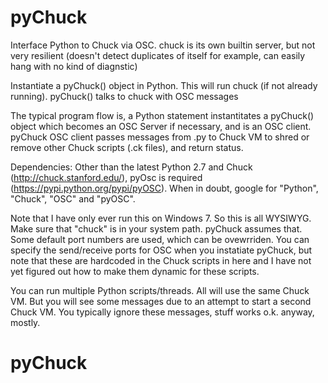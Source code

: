 # pyChuck
Interface Python to Chuck via OSC.
chuck is its own builtin server, but not very resilient (doesn't detect
duplicates of itself for example, can easily hang with no kind of diagnstic)

Instantiate a pyChuck() object in Python. This will run chuck (if not already
running). pyChuck() talks to chuck with OSC messages

The typical program flow is, a Python statement instantitates a pyChuck()
object which becomes an OSC Server if necessary, and is an OSC client.
pyChuck OSC client passes messages from .py to Chuck VM to shred or
remove other Chuck scripts (.ck files), and return status.

Dependencies: Other than the latest Python 2.7 and Chuck (http://chuck.stanford.edu/), pyOsc is required (https://pypi.python.org/pypi/pyOSC). When in doubt,
google for "Python", "Chuck", "OSC" and "pyOSC".

Note that I have only ever run this on Windows 7. So this is all WYSIWYG.
Make sure that "chuck" is in your system path. pyChuck assumes that. Some
default port numbers are used, which can be ovewrriden.
You can specify the send/receive ports for OSC when you instatiate pyChuck,
but note that these are hardcoded in the Chuck scripts in here and I have
not yet figured out how to make them dynamic for these scripts.

You can run multiple Python scripts/threads. All will use the same Chuck VM.
But you will see some messages due to an attempt to start a second Chuck VM.
You typically ignore these messages, stuff works o.k. anyway, mostly.

# pyChuck
